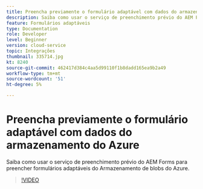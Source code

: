 ```yaml
---
title: Preencha previamente o formulário adaptável com dados do armazenamento do Azure
description: Saiba como usar o serviço de preenchimento prévio do AEM Forms para preencher formulários adaptáveis do Armazenamento de blobs do Azure.
feature: Formulários adaptáveis
type: Documentation
role: Developer
level: Beginner
version: cloud-service
topic: Integrações
thumbnail: 335714.jpg
kt: 8240
source-git-commit: 462417d384c4aa5d99110f1b8dadd165ea9b2a49
workflow-type: tm+mt
source-wordcount: '51'
ht-degree: 5%

---
```


# Preencha previamente o formulário adaptável com dados do armazenamento do Azure

Saiba como usar o serviço de preenchimento prévio do AEM Forms para preencher formulários adaptáveis do Armazenamento de blobs do Azure.

>[!VIDEO](https://video.tv.adobe.com/v/335714/?quality=12&learn=on)

